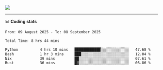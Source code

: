 <picture>
  <source
  srcset="https://github-readme-stats.vercel.app/api?username=sant0s12&show_icons=true&theme=dark"
  media="(prefers-color-scheme: dark)"
  />
  <source
  srcset="https://github-readme-stats.vercel.app/api?username=sant0s12&show_icons=true"
  media="(prefers-color-scheme: light)"
  />
  <img src="https://github-readme-stats.vercel.app/api?username=sant0s12&show_icons=true" />
</picture>

---

📊 **Coding stats**

<!--START_SECTION:waka-->

```txt
From: 09 August 2025 - To: 08 September 2025

Total Time: 8 hrs 44 mins

Python          4 hrs 10 mins   ████████████░░░░░░░░░░░░░   47.68 %
Bash            1 hr 3 mins     ███░░░░░░░░░░░░░░░░░░░░░░   12.04 %
Nix             39 mins         ██░░░░░░░░░░░░░░░░░░░░░░░   07.61 %
Rust            36 mins         █▓░░░░░░░░░░░░░░░░░░░░░░░   06.86 %
```

<!--END_SECTION:waka-->
